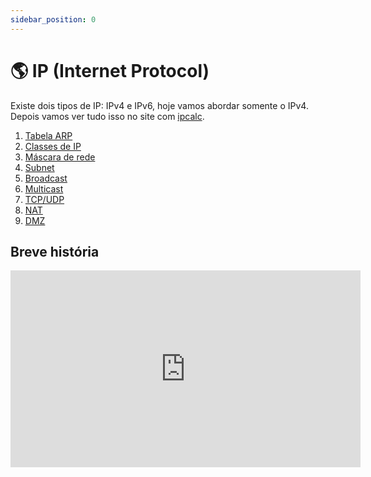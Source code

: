 ```yaml
---
sidebar_position: 0
---
```


# 🌎 IP (Internet Protocol)

Existe dois tipos de IP: IPv4 e IPv6, hoje vamos abordar somente o IPv4. Depois vamos ver tudo isso no site com [ipcalc](https://jodies.de/ipcalc).

1. [Tabela ARP](./1-tabela-arp.md)
2. [Classes de IP](./2-classes-de-ip.md)
3. [Máscara de rede](./3-mascara-de-rede.md)
4. [Subnet](./4-subnet.md)
5. [Broadcast](./5-broadcast.md)
6. [Multicast](./6-multicast.md)
7. [TCP/UDP](./7-tcp-udp.md)
8. [NAT](./8-nat.md)
9. [DMZ](./9-dmz.md)

## Breve história

<iframe
  allow="accelerometer; autoplay; clipboard-write; encrypted-media; gyroscope; picture-in-picture; web-share"
  allowfullscreen
  frameborder="0"
  height="315"
  src="https://www.youtube.com/embed/Iqcp3k8DgGw?si=fRxGz4LI3g7wqba9"
  title="YouTube video player"
  width="560"
  >
</iframe>
